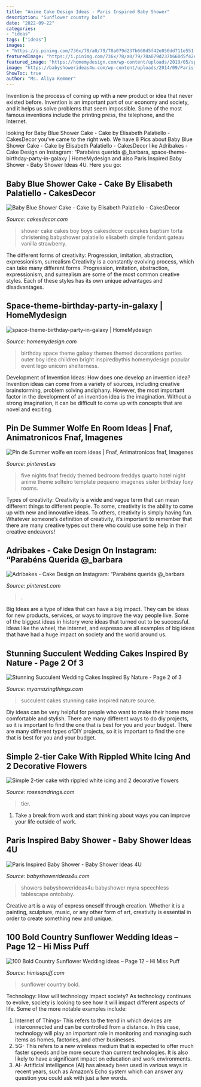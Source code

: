 ```yaml
---
title: "Anime Cake Design Ideas - Paris Inspired Baby Shower"
description: "Sunflower country bold"
date: "2022-09-22"
categories:
- "ideas"
tags: ["ideas"]
images:
- "https://i.pinimg.com/736x/78/a0/79/78a079d237b660d5f42e850dd711e551.jpg"
featuredImage: "https://i.pinimg.com/736x/78/a0/79/78a079d237b660d5f42e850dd711e551.jpg"
featured_image: "https://homemydesign.com/wp-content/uploads/2019/05/space-theme-birthday-party-in-galaxy.jpg"
image: "https://babyshowerideas4u.com/wp-content/uploads/2014/09/Paris-Inspired-Baby-Shower-2.jpg"
ShowToc: true
author: "Ms. Aliya Kemmer"
---
```



Invention is the process of coming up with a new product or idea that never existed before. Invention is an important part of our economy and society, and it helps us solve problems that seem impossible. Some of the most famous inventions include the printing press, the telephone, and the Internet.

	

		
looking for Baby Blue Shower Cake - Cake by Elisabeth Palatiello - CakesDecor you've came to the right web. We have 8 Pics about Baby Blue Shower Cake - Cake by Elisabeth Palatiello - CakesDecor like Adribakes - Cake Design on Instagram: “Parabéns querida @_barbara, space-theme-birthday-party-in-galaxy | HomeMydesign and also Paris Inspired Baby Shower - Baby Shower Ideas 4U. Here you go:
		
    
## Baby Blue Shower Cake - Cake By Elisabeth Palatiello - CakesDecor

<img loading=lazy src="https://pic.cakesdecor.com/m/gx8qdg4fj1k1nypflkiq.jpg" onerror="this.onerror=null;this.src='https://tse3.mm.bing.net/th?id=OIP.TGZZvE2ZM3qD-WZB3mzyKwHaKw&amp;pid=15.1';" alt="Baby Blue Shower Cake - Cake by Elisabeth Palatiello - CakesDecor">

_Source: cakesdecor.com_

>shower cake cakes boy boys cakesdecor cupcakes baptism torta christening babyshower palatiello elisabeth simple fondant gateau vanilla strawberry. 

	

The different forms of creativity: Progression, imitation, abstraction, expressionism, surrealism
Creativity is a constantly evolving process, which can take many different forms. Progression, imitation, abstraction, expressionism, and surrealism are some of the most common creative styles. Each of these styles has its own unique advantages and disadvantages.

    
## Space-theme-birthday-party-in-galaxy | HomeMydesign

<img loading=lazy src="https://homemydesign.com/wp-content/uploads/2019/05/space-theme-birthday-party-in-galaxy.jpg" onerror="this.onerror=null;this.src='https://tse3.mm.bing.net/th?id=OIP.aJ-4cOnKQRqjIamquy2xMAHaKH&amp;pid=15.1';" alt="space-theme-birthday-party-in-galaxy | HomeMydesign">

_Source: homemydesign.com_

>birthday space theme galaxy themes themed decorations parties outer boy idea children bright inspiredbythis homemydesign popular event lego unicorn shelterness. 

	

Development of Invention Ideas: How does one develop an invention idea?
Invention ideas can come from a variety of sources, including creative brainstorming, problem solving andiphany. However, the most important factor in the development of an invention idea is the imagination. Without a strong imagination, it can be difficult to come up with concepts that are novel and exciting.

    
## Pin De Summer Wolfe En Room Ideas | Fnaf, Animatronicos Fnaf, Imagenes

<img loading=lazy src="https://i.pinimg.com/736x/e7/1e/37/e71e3717392aecd17ed8db6bbdb697e4.jpg" onerror="this.onerror=null;this.src='https://tse1.mm.bing.net/th?id=OIP.m8nuwxl2YsBBLBGy8p-xPAHaJ3&amp;pid=15.1';" alt="Pin de Summer wolfe en room ideas | Fnaf, Animatronicos fnaf, Imagenes">

_Source: pinterest.es_

>five nights fnaf freddy themed bedroom freddys quarto hotel night anime theme solteiro template pequeno imagenes sister birthday foxy rooms. 

	

Types of creativity:
Creativity is a wide and vague term that can mean different things to different people. To some, creativity is the ability to come up with new and innovative ideas. To others, creativity is simply having fun. Whatever someone’s definition of creativity, it’s important to remember that there are many creative types out there who could use some help in their creative endeavors!

    
## Adribakes - Cake Design On Instagram: “Parabéns Querida @_barbara

<img loading=lazy src="https://i.pinimg.com/736x/78/a0/79/78a079d237b660d5f42e850dd711e551.jpg" onerror="this.onerror=null;this.src='https://tse2.mm.bing.net/th?id=OIP.-QJ-Y0dnGUkfhwfutVwGWAHaLH&amp;pid=15.1';" alt="Adribakes - Cake Design on Instagram: “Parabéns querida @_barbara">

_Source: pinterest.com_

>. 

	

Big Ideas are a type of idea that can have a big impact. They can be ideas for new products, services, or ways to improve the way people live. Some of the biggest ideas in history were ideas that turned out to be successful. Ideas like the wheel, the internet, and espresso are all examples of big ideas that have had a huge impact on society and the world around us.

    
## Stunning Succulent Wedding Cakes Inspired By Nature - Page 2 Of 3

<img loading=lazy src="http://myamazingthings.com/wp-content/uploads/2018/06/succulent-wedding-cake-7-.jpg" onerror="this.onerror=null;this.src='https://tse3.mm.bing.net/th?id=OIP.5hQp6bCSxsMS06B-zFSOnwHaLF&amp;pid=15.1';" alt="Stunning Succulent Wedding Cakes Inspired By Nature - Page 2 of 3">

_Source: myamazingthings.com_

>succulent cakes stunning cake inspired nature source. 

	

Diy ideas can be very helpful for people who want to make their home more comfortable and stylish. There are many different ways to do diy projects, so it is important to find the one that is best for you and your budget. There are many different types ofDIY projects, so it is important to find the one that is best for you and your budget.

    
## Simple 2-tier Cake With Rippled White Icing And 2 Decorative Flowers

<img loading=lazy src="http://www.rosesandrings.com/wp-content/uploads/2018/01/Two-Tier-White-Wedding-Cake.jpg" onerror="this.onerror=null;this.src='https://tse4.mm.bing.net/th?id=OIP.t6TaOcArvheVGJHc4pV1PwHaLH&amp;pid=15.1';" alt="Simple 2-tier cake with rippled white icing and 2 decorative flowers">

_Source: rosesandrings.com_

>tier. 

	

1. Take a break from work and start thinking about ways you can improve your life outside of work.

    
## Paris Inspired Baby Shower - Baby Shower Ideas 4U

<img loading=lazy src="https://babyshowerideas4u.com/wp-content/uploads/2014/09/Paris-Inspired-Baby-Shower-2.jpg" onerror="this.onerror=null;this.src='https://tse3.mm.bing.net/th?id=OIP.ngjugTYpb_n6d78LB0vchQHaLH&amp;pid=15.1';" alt="Paris Inspired Baby Shower - Baby Shower Ideas 4U">

_Source: babyshowerideas4u.com_

>showers babyshowerideas4u babyshower myra speechless tablescape ontobaby. 

	

Creative art is a way of express oneself through creation. Whether it is a painting, sculpture, music, or any other form of art, creativity is essential in order to create something new and unique.

    
## 100 Bold Country Sunflower Wedding Ideas – Page 12 – Hi Miss Puff

<img loading=lazy src="http://www.himisspuff.com/wp-content/uploads/2016/07/Rustic-camp-wedding-sign.jpg" onerror="this.onerror=null;this.src='https://tse3.mm.bing.net/th?id=OIP.kqbP1cThmg0BvSID8GOaswHaLH&amp;pid=15.1';" alt="100 Bold Country Sunflower Wedding ideas – Page 12 – Hi Miss Puff">

_Source: himisspuff.com_

>sunflower country bold. 

	

Technology: How will technology impact society?
As technology continues to evolve, society is looking to see how it will impact different aspects of life. Some of the more notable examples include:
1. Internet of Things- This refers to the trend in which devices are interconnected and can be controlled from a distance. In this case, technology will play an important role in monitoring and managing such items as homes, factories, and other businesses. 
2. 5G- This refers to a new wireless medium that is expected to offer much faster speeds and be more secure than current technologies. It is also likely to have a significant impact on education and work environments. 
3. AI- Artificial intelligence (AI) has already been used in various ways in recent years, such as Amazon’s Echo system which can answer any question you could ask with just a few words.

